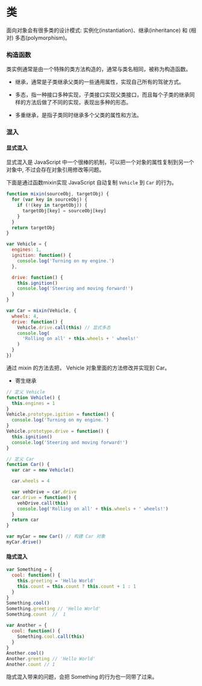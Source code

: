 # 类

面向对象会有很多类的设计模式: 实例化(instantiation)、继承(inheritance) 和 (相对) 多态(polymorphism)。

### 构造函数
类实例通常是由一个特殊的类方法构造的，通常与类名相同，被称为构造函数。

- 继承，通常是子类继承父类的一些通用属性，实现自己所有的驾驶方式。

- 多态，指一种接口多种实现，子类接口实现父类接口，而且每个子类的继承同样的方法后做了不同的实现，表现出多种的形态。

- 多重继承，是指子类同时继承多个父类的属性和方法。


### 混入

#### 显式混入

显式混入是 JavaScript 中一个很棒的机制，可以把一个对象的属性复制到另一个对象中, 不过会存在对象引用修改等问题。

下面是通过函数mixin实现 JavaScript 自动复制 `Vehicle` 到 `Car` 的行为。

```js
function mixin(sourceObj, targetObj) {
  for (var key in sourceObj) {
    if (!(key in targetObj)) {
      targetObj[key] = sourceObj[key]
    }
  }
  return targetObj
}

var Vehicle = {
  engines: 1,
  ignition: function() {
    console.log('Turning on my engine.')
  },

  drive: function() {
    this.ignition()
    console.log('Steering and moving forward!')
  }
}

var Car = mixin(Vehicle, {
  wheels: 4,
  drive: function() {
    Vehicle.drive.call(this) // 显式多态
    console.log(
      'Rolling on all' + this.wheels + ' wheels!'
    )
  }
})
```

通过 mixin 的方法去把， Vehicle 对象里面的方法修改并实现到 Car。

- 寄生继承

```js
// 定义 Vehicle
function Vehicle() {
  this.engines = 1
}
Vehicle.prototype.igition = function() {
  console.log('Turning on my engine.')
}
Vehicle.prototype.drive = function() {
  this.ignition()
  console.log('Steering and moving forward!')
}

// 定义 Car
function Car() {
  var car = new Vehicle()

  car.wheels = 4

  var vehDrive = car.drive
  car.drive = function() {
    vehDrive.call(this)
    console.log('Rolling on all' + this.wheels + ' wheels!')
  }
  return car
}

var myCar = new Car() // 构建 Car 对象
myCar.drive()
```

#### 隐式混入

```js
var Something = {
  cool: function() {
    this.greeting = 'Hello World'
    this.count = this.count ? this.count + 1 : 1
  }
}
Something.cool()
Something.greeting // 'Hello World'
Something.count  //  1

var Another = {
  cool: function() {
    Something.cool.call(this)
  }
}
Another.cool()
Another.greeting // 'Hello World'
Another.count // 1
```

隐式混入带来的问题，会把 Something 的行为也一同带了过来。


